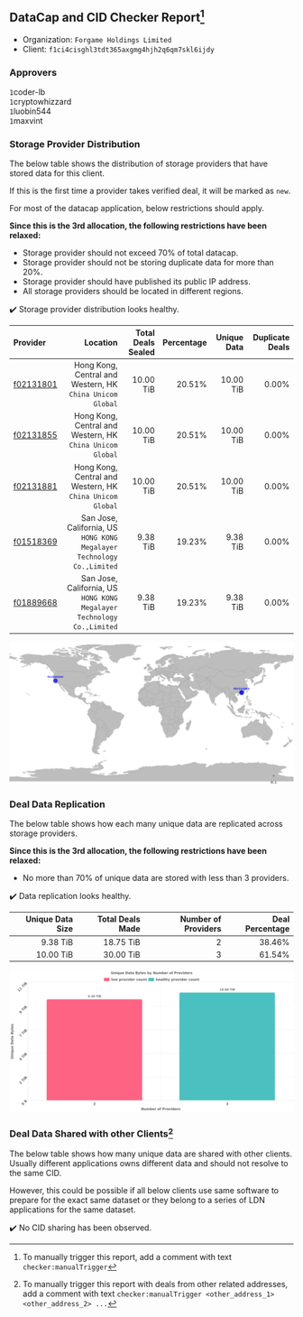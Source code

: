 ## DataCap and CID Checker Report[^1]
 - Organization: `Forgame Holdings Limited`
 - Client: `f1ci4cisghl3tdt365axgmg4hjh2q6qm7skl6ijdy`
### Approvers
`1`coder-lb<br/>`1`cryptowhizzard<br/>`1`luobin544<br/>`1`maxvint

### Storage Provider Distribution
The below table shows the distribution of storage providers that have stored data for this client.

If this is the first time a provider takes verified deal, it will be marked as `new`.

For most of the datacap application, below restrictions should apply.

**Since this is the 3rd allocation, the following restrictions have been relaxed:**
 - Storage provider should not exceed 70% of total datacap.
 - Storage provider should not be storing duplicate data for more than 20%.
 - Storage provider should have published its public IP address.
 - All storage providers should be located in different regions.

✔️ Storage provider distribution looks healthy.

| Provider                                              |                                                                  Location | Total Deals Sealed | Percentage | Unique Data | Duplicate Deals |
| :---------------------------------------------------- | ------------------------------------------------------------------------: | -----------------: | ---------: | ----------: | --------------: |
| [f02131801](https://filfox.info/en/address/f02131801) |              Hong Kong, Central and Western, HK<br/>`China Unicom Global` |          10.00 TiB |     20.51% |   10.00 TiB |           0.00% |
| [f02131855](https://filfox.info/en/address/f02131855) |              Hong Kong, Central and Western, HK<br/>`China Unicom Global` |          10.00 TiB |     20.51% |   10.00 TiB |           0.00% |
| [f02131881](https://filfox.info/en/address/f02131881) |              Hong Kong, Central and Western, HK<br/>`China Unicom Global` |          10.00 TiB |     20.51% |   10.00 TiB |           0.00% |
| [f01518369](https://filfox.info/en/address/f01518369) | San Jose, California, US<br/>`HONG KONG Megalayer Technology Co.,Limited` |           9.38 TiB |     19.23% |    9.38 TiB |           0.00% |
| [f01889668](https://filfox.info/en/address/f01889668) | San Jose, California, US<br/>`HONG KONG Megalayer Technology Co.,Limited` |           9.38 TiB |     19.23% |    9.38 TiB |           0.00% |

<img src="https://raw.githubusercontent.com/data-preservation-programs/filplus-checker-assets/main/filecoin-project/filecoin-plus-large-datasets/issues/1066/1691376755845.png"/>

### Deal Data Replication
The below table shows how each many unique data are replicated across storage providers.


**Since this is the 3rd allocation, the following restrictions have been relaxed:**
- No more than 70% of unique data are stored with less than 3 providers.

✔️ Data replication looks healthy.

| Unique Data Size | Total Deals Made | Number of Providers | Deal Percentage |
| ---------------: | ---------------: | ------------------: | --------------: |
|         9.38 TiB |        18.75 TiB |                   2 |          38.46% |
|        10.00 TiB |        30.00 TiB |                   3 |          61.54% |

<img src="https://raw.githubusercontent.com/data-preservation-programs/filplus-checker-assets/main/filecoin-project/filecoin-plus-large-datasets/issues/1066/1691376756904.png"/>

### Deal Data Shared with other Clients[^3]
The below table shows how many unique data are shared with other clients.
Usually different applications owns different data and should not resolve to the same CID.

However, this could be possible if all below clients use same software to prepare for the exact same dataset or they belong to a series of LDN applications for the same dataset.

✔️ No CID sharing has been observed.

[^1]: To manually trigger this report, add a comment with text `checker:manualTrigger`

[^2]: Deals from those addresses are combined into this report as they are specified with `checker:manualTrigger`

[^3]: To manually trigger this report with deals from other related addresses, add a comment with text `checker:manualTrigger <other_address_1> <other_address_2> ...`
